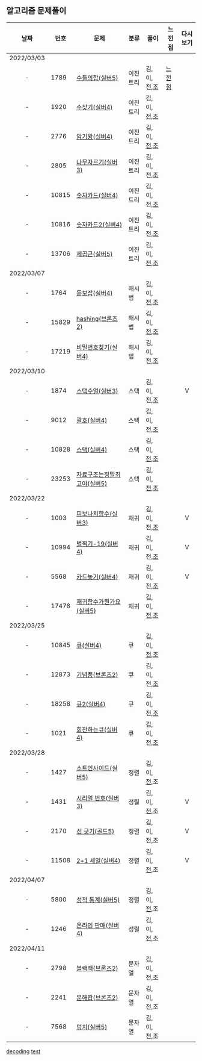 ## 알고리즘 문제풀이 

날짜 | 번호 | 문제 | 분류 | 풀이 | 느낀점 | 다시보기
:---: |--- |--- |--- |--- |--- |:---:|
2022/03/03 | | | | | | 
-|  1789   | [수들의합(실버5)](https://www.acmicpc.net/problem/1789) |이진트리| 김,이,전,[조](../main/조우석/검색알고리즘/1789_수들의합.py) | [느낀점](../main/느낀점/느낀점.py) | 
-|  1920   | [수찾기(실버4)](https://www.acmicpc.net/problem/1920) | 이진트리 | 김,이,[전](../main/전동준/20220228.py),[조](../main/조우석/검색알고리즘/1920_수찾기.py) | | 
-|  2776   | [암기왕(실버4)](https://www.acmicpc.net/problem/2776) | 이진트리 | 김,이,[전](../main/전동준/20220303/2776.py),[조](../main/조우석/검색알고리즘/2776_암기왕.py) | | 
-|  2805   | [나무자르기(실버3)](https://www.acmicpc.net/problem/2805) | 이진트리 | 김,이,전,[조](../main/조우석/검색알고리즘/2805_나무자르기.py) | | 
-|  10815  | [숫자카드(실버4)](https://www.acmicpc.net/problem/10815) | 이진트리 | 김,이,전,[조](../main/조우석/검색알고리즘/10815_숫자카드.py) | | 
-|  10816  | [숫자카드2(실버4)](https://www.acmicpc.net/problem/10816) | 이진트리 | 김,이,전,[조](../main/조우석/검색알고리즘/10816_숫자카드2.py) | | 
-|  13706  | [제곱근(실버5)](https://www.acmicpc.net/problem/13706) | 이진트리 | 김,이,[전](../main/전동준/20220303/13706.py),[조](../main/조우석/검색알고리즘/13706_제곱근.py) | | 
2022/03/07 | | | | | | 
-|  1764   | [듣보잡(실버4)](https://www.acmicpc.net/problem/1764) | 해시법 | 김,이,[전](../main/전동준/20220307/1764.py),[조](../main/조우석/검색알고리즘/해쉬법/1764_듣보잡.PY) | | 
-|  15829  | [hashing(브론즈2)](https://www.acmicpc.net/problem/15829) | 해시법 | 김,이,[전](../main/전동준/20220307/15829.py),[조](../main/조우석/검색알고리즘/해쉬법/15829_hashing.py) || 
-|  17219  | [비밀번호찾기(실버4)](https://www.acmicpc.net/problem/17219) | 해시법 | 김,이,전,[조](../main/조우석/검색알고리즘/해쉬법/17219_비밀번호찾기.py) || 
2022/03/10 | | | | | | 
-|  1874   | [스택수열(실버3)](https://www.acmicpc.net/problem/1874) | 스택 | 김,이,전,[조](../main/조우석/스택/1874_스택수열.py) | |V
-|  9012   | [괄호(실버4)](https://www.acmicpc.net/problem/9012) | 스택 | 김,이,전,[조](../main/조우석/스택/9012_괄호.py) | | 
-|  10828  | [스택(실버4)](https://www.acmicpc.net/problem/10828) | 스택 | 김,이,[전](../main/전동준/20220310/스택.py),[조](../main/조우석/스택/10828_스택.py) | | 
-|  23253  | [자료구조는정말최고야(실버5)](https://www.acmicpc.net/problem/23253) | 스택 | 김,이,[전](../main/전동준/20220310/자료구조는_정말_최고야.py),[조](../main/조우석/스택/25253_자료구조는정말최고야.py) | | 
2022/03/22 | | | | | | 
-|  1003   | [피보나치함수(실버3)](https://www.acmicpc.net/problem/1003) | 재귀 | 김,이,전,[조](../main/조우석/재귀/1003_피보나치함수.py) | | V
-|  10994  | [별찍기-19(실버4)](https://www.acmicpc.net/problem/10994) | 재귀 | 김,이,전,[조](../main/조우석/재귀/10994_별찍기_19.py) | | V
-|  5568   | [카드놓기(실버4)](https://www.acmicpc.net/problem/5568) | 재귀 | 김,이,전,[조](../main/조우석/재귀/5568_카드놓기.py) | | V
-|  17478  | [재귀함수가뭔가요(실버5)](https://www.acmicpc.net/problem/17478) | 재귀 | 김,이,[전](../main/전동준/20220314/17478_재귀함수가_뭔가요.py),[조](../main/조우석/재귀/17478_재귀함수가뭔가요.py) | | 
2022/03/25 | | | | | | 
-|  10845  | [큐(실버4)](https://www.acmicpc.net/problem/10845) | 큐 | 김,이,[전](../main/전동준/0325_큐/10842_큐.py),[조](../main/조우석/큐/10845_큐.py) | | 
-|  12873  | [기념품(브론즈2)](https://www.acmicpc.net/problem/12873) | 큐 | 김,이,전,[조](../main/조우석/큐/12873_기념품.py) | | 
-|  18258  | [큐2(실버4)](https://www.acmicpc.net/problem/18258) | 큐 | 김,이,전,[조](../main/조우석/큐/18258_큐2.py) | | 
-|  1021   | [회전하는큐(실버4)](https://www.acmicpc.net/problem/1021) | 큐 | 김,이,전,[조](../main/조우석/큐/1021_회전하는큐.py.py) | | 
2022/03/28 | | | | | | 
-|  1427  | [소트인사이드(실버5)](https://www.acmicpc.net/problem/1427) | 정렬 | 김,이,[전](../main/전동준/0401_정렬/1427_소트인사이드.py),조 | | 
-|  1431  | [시리얼 번호(실버3)](https://www.acmicpc.net/problem/1431) | 정렬 | 김,이,[전](../main/전동준/0401_정렬/1431_시리얼번호.py),조 | | V
-|  2170  | [선 긋기(골드5)](https://www.acmicpc.net/problem/2170) | 정렬 | 김,이,전,조 | | V
-|  11508  | [2+1 세일(실버4)](https://www.acmicpc.net/problem/11508) | 정렬 | 김,이,[전](../main/전동준/0401_정렬/11508_2+1세일.py),조 | | V
2022/04/07 | | | | | | 
-|  5800  | [성적 통계(실버5)](https://www.acmicpc.net/problem/5800) | 정렬 | 김,이,[전](../main/전동준/0407_정렬2/5800_성적통계.py),조 | | 
-|  1246  | [온라인 판매(실버4)](https://www.acmicpc.net/problem/1431) | 정렬 | 김,이,[전](../main/전동준/0407_정렬2/1246_온라인판매.py),조 | | 
2022/04/11 | | | | | | 
-|  2798  | [블랙잭(브론즈2)](https://www.acmicpc.net/problem/2798) | 문자열| 김,이,전,조 | | 
-|  2241  | [분해합(브론즈2)](https://www.acmicpc.net/problem/2241) | 문자열 | 김,이,전,조 | | 
-|  7568  | [덩치(실버5)](https://www.acmicpc.net/problem/7568) | 문자열 | 김,이,전,조 | | 


[decoding](https://meyerweb.com/eric/tools/dencoder/)
[test](주소)
